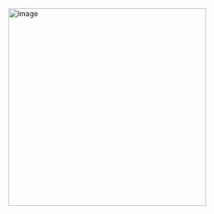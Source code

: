 <img width="393" alt="Image" src="https://github.com/user-attachments/assets/1119798f-456a-4f7e-ac73-6c06c366ea52" />
